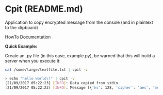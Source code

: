 # Cpit (README.md)

Application to copy encrypted message from the console (and in plaintext to the clipboard)

[HowTo Documentation](https://github.com/darthguinea/cpit/wiki)


**Quick Example:**

Create an .py file (in this case, example.py),
be warned that this will build a server when you execute it:
```bash
cat /some/large/textfile.txt | cpit -v
```

```bash
> echo "hello world\!" | cpit -v
[21/09/2017 05:22:23] [INFO]: Data copied from stdin.
[21/09/2017 05:22:23] [INFO]: Message [{'ks': 128, 'cipher': 'aes', 'mode': 'ccm', 'v': 1, 'adata': '', 'iv': 'W6oc68PgTqxWbVIxajFj+Q==', 'salt': 'k332Fe7RBBw=', 'ts': 64, 'iter': 1000, 'ct': 'lZvXzzYnZiEk/aQ+C8pRNYu6isoz+Q=='}]
```

